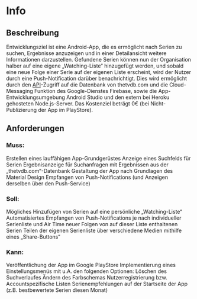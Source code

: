 # Info

## Beschreibung

Entwicklungsziel ist eine Android-App, die es ermöglicht nach Serien zu suchen, Ergebnisse 
anzuzeigen und in einer Detailansicht weitere Informationen darzustellen. Gefundene Serien können 
nun der Organisation halber auf eine eigene „Watching-Liste“ hinzugefügt werden, und sobald eine 
neue Folge einer Serie auf der eigenen Liste erscheint, wird der Nutzer durch eine Push-Notification 
darüber benachrichtigt.
Dies wird ermöglicht durch den [API](api.md)-Zugriff auf die Datenbank von thetvdb.com und die Cloud-
Messaging Funktion des Google-Dienstes Firebase, sowie die App-Entwicklungsumgebung Android 
Studio und den extern bei Heroku gehosteten Node.js-Server.
Das Kostenziel beträgt 0€ (bei Nicht-Publizierung der App im PlayStore).

## Anforderungen

### Muss:
Erstellen eines lauffähigen App-Grundgerüstes
Anzeige eines Suchfelds für Serien
Ergebnisanzeige für Suchanfragen mit Ergebnissen aus der „thetvdb.com“-Datenbank
Gestaltung der App nach Grundlagen des Material Design
Empfangen von Push-Notifications (und Anzeigen derselben über den Push-Service)
### Soll:
Mögliches Hinzufügen von Serien auf eine persönliche „Watching-Liste“
Automatisiertes Empfangen von Push-Notifications je nach individueller Serienliste und Air Time 
neuer Folgen von auf dieser Liste enthaltenen Serien
Teilen der eigenen Serienliste über verschiedene Medien mithilfe eines „Share-Buttons“
### Kann:
Veröffentlichung der App im Google PlayStore
Implementierung eines Einstellungsmenüs mit u.A. den folgenden Optionen:
Löschen des Suchverlaufes
Ändern des Farbschemas
Nutzerregistrierung bzw. Accountspezifische Listen
Serienempfehlungen auf der Startseite der App (z.B. bestbewertete Serien diesen Monat)
